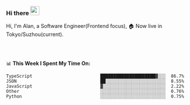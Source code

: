 ### Hi there <img src="https://media.giphy.com/media/hvRJCLFzcasrR4ia7z/giphy.gif" width="25px">

<!-- ![visitors](https://visitor-badge.glitch.me/badge?page_id=dislfyer.dislfyer) -->

Hi, I'm Alan, a Software Engineer(Frontend focus), 🏠 Now live in Tokyo/Suzhou(current).

<br/>
<br/>

📊 **This Week I Spent My Time On:**


<!--START_SECTION:waka-->

```text
TypeScript                          █████████████████████▓░░░  86.7%
JSON                                ██░░░░░░░░░░░░░░░░░░░░░░░  8.55%
JavaScript                          ▓░░░░░░░░░░░░░░░░░░░░░░░░  2.22%
Other                               ░░░░░░░░░░░░░░░░░░░░░░░░░  0.76%
Python                              ░░░░░░░░░░░░░░░░░░░░░░░░░  0.75%
```

<!--END_SECTION:waka-->

<!--
**About Me:**
 -->
